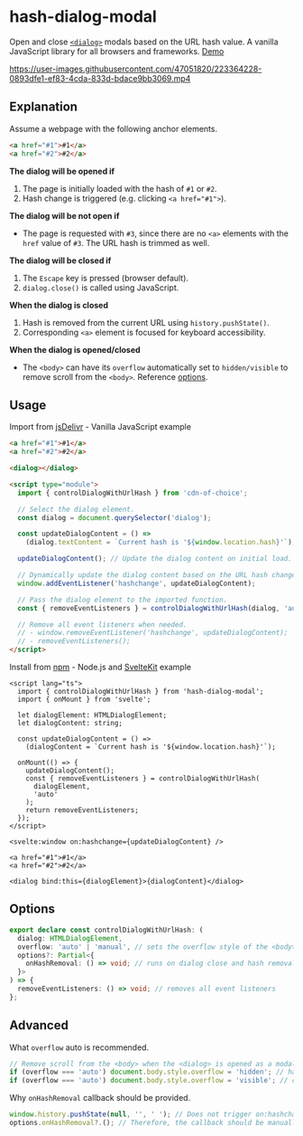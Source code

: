 # hash-dialog-modal

Open and close [`<dialog>`] modals based on the URL hash value. A vanilla JavaScript library for all browsers and frameworks. [Demo]

[`<dialog>`]: https://developer.mozilla.org/docs/Web/HTML/Element/dialog
[Demo]: https://html.hyunbin.page/hash-dialog-modal

https://user-images.githubusercontent.com/47051820/223364228-0893dfe1-ef83-4cda-833d-bdace9bb3069.mp4

## Explanation

Assume a webpage with the following anchor elements.

```html
<a href="#1">#1</a>
<a href="#2">#2</a>
```

**The dialog will be opened if**

1. The page is initially loaded with the hash of `#1` or `#2`.
2. Hash change is triggered (e.g. clicking `<a href="#1">`).

**The dialog will be not open if**

- The page is requested with `#3`, since there are no `<a>` elements with the `href` value of `#3`. The URL hash is trimmed as well.

**The dialog will be closed if**

1. The `Escape` key is pressed (browser default).
2. `dialog.close()` is called using JavaScript.

**When the dialog is closed**

1. Hash is removed from the current URL using `history.pushState()`.
2. Corresponding `<a>` element is focused for keyboard accessibility.

**When the dialog is opened/closed**

- The `<body>` can have its `overflow` automatically set to `hidden/visible` to remove scroll from the `<body>`. Reference [options](#options).

## Usage

Import from [jsDelivr] - Vanilla JavaScript example

[jsdelivr]: https://www.jsdelivr.com/package/npm/hash-dialog-modal

```html
<a href="#1">#1</a>
<a href="#2">#2</a>

<dialog></dialog>

<script type="module">
  import { controlDialogWithUrlHash } from 'cdn-of-choice';

  // Select the dialog element.
  const dialog = document.querySelector('dialog');

  const updateDialogContent = () =>
    (dialog.textContent = `Current hash is '${window.location.hash}'`);

  updateDialogContent(); // Update the dialog content on initial load.

  // Dynamically update the dialog content based on the URL hash change.
  window.addEventListener('hashchange', updateDialogContent);

  // Pass the dialog element to the imported function.
  const { removeEventListeners } = controlDialogWithUrlHash(dialog, 'auto');

  // Remove all event listeners when needed.
  // - window.removeEventListener('hashchange', updateDialogContent);
  // - removeEventListeners();
</script>
```

Install from [npm] - Node.js and [SvelteKit] example

[npm]: https://www.npmjs.com/package/hash-dialog-modal
[SvelteKit]: https://kit.svelte.dev/

```svelte
<script lang="ts">
  import { controlDialogWithUrlHash } from 'hash-dialog-modal';
  import { onMount } from 'svelte';

  let dialogElement: HTMLDialogElement;
  let dialogContent: string;

  const updateDialogContent = () =>
    (dialogContent = `Current hash is '${window.location.hash}'`);

  onMount(() => {
    updateDialogContent();
    const { removeEventListeners } = controlDialogWithUrlHash(
      dialogElement,
      'auto'
    );
    return removeEventListeners;
  });
</script>

<svelte:window on:hashchange={updateDialogContent} />

<a href="#1">#1</a>
<a href="#2">#2</a>

<dialog bind:this={dialogElement}>{dialogContent}</dialog>
```

## Options

```typescript
export declare const controlDialogWithUrlHash: (
  dialog: HTMLDialogElement,
  overflow: 'auto' | 'manual', // sets the overflow style of the <body>
  options?: Partial<{
    onHashRemoval: () => void; // runs on dialog close and hash removal
  }>
) => {
  removeEventListeners: () => void; // removes all event listeners
};
```

## Advanced

What `overflow` auto is recommended.

```javascript
// Remove scroll from the <body> when the <dialog> is opened as a modal.
if (overflow === 'auto') document.body.style.overflow = 'hidden'; // handleHash
if (overflow === 'auto') document.body.style.overflow = 'visible'; // closeDialog
```

Why `onHashRemoval` callback should be provided.

```javascript
window.history.pushState(null, '', ' '); // Does not trigger on:hashchange event.
options.onHashRemoval?.(); // Therefore, the callback should be manually provided.
```
